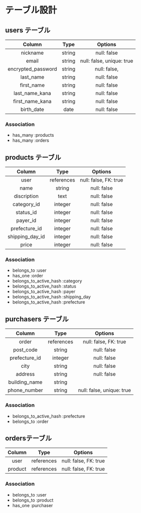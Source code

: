 # テーブル設計

## users テーブル

| Column                | Type   | Options                   |
| :-------------------: | :----: | :-----------------------: |
| nickname              | string | null: false               |
| email                 | string | null: false, unique: true |
| encrypted_password    | string | null: false,              |
| last_name             | string | null: false               |
| first_name            | string | null: false               |
| last_name_kana        | string | null: false               |
| first_name_kana       | string | null: false               |
| birth_date            | date   | null: false               |

### Association

- has_many :products
- has_many :orders

## products テーブル

| Column           | Type       | Options               |
| :--------------: | :--------: | :-------------------: |
| user             | references | null: false, FK: true |
| name             | string     | null: false           |
| discription      | text       | null: false           |
| category_id      | integer    | null: false           |
| status_id        | integer    | null: false           |
| payer_id         | integer    | null: false           |
| prefecture_id    | integer    | null: false           |
| shipping_day_id  | integer    | null: false           |
| price            | integer    | null: false           |

### Association

- belongs_to :user
- has_one :order
- belongs_to_active_hash :category
- belongs_to_active_hash :status
- belongs_to_active_hash :payer
- belongs_to_active_hash :shipping_day
- belongs_to_active_hash :prefecture

## purchasers テーブル

| Column        | Type       | Options                   |
| :-----------: | :--------: | :-----------------------: |
| order         | references | null: false, FK: true     |
| post_code     | string     | null: false               |
| prefecture_id | integer    | null: false               |
| city          | string     | null: false               |
| address       | string     | null: false               |
| building_name | string     |                           |
| phone_number  | string     | null: false, unique: true |

### Association

- belongs_to_active_hash :prefecture
- belongs_to :order


## ordersテーブル

| Column    | Type       | Options               |
| :-------: | :--------: | :-------------------: |
| user      | references | null: false, FK: true |
| product   | references | null: false, FK: true |


### Association

- belongs_to :user
- belongs_to :product
- has_one :purchaser